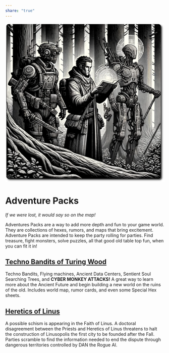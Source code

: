 ```yaml
---
share: "true"
---
```

![adventure-packs](../adventure-packs.png)
# Adventure Packs

*If we were lost, it would say so on the map!*

Adventures Packs are a way to add more depth and fun to your game world. They are collections of hexes, rumors, and maps that bring excitement. Adventure Packs are intended to keep the party rolling for parties. Find treasure, fight monsters, solve puzzles, all that good old table top fun, when you can fit it in!

## [Techno Bandits of Turing Wood](./Techno-Bandits-of-Turing-Wood/The-Techno-Bandits-of-Turing-Wood.html)

Techno Bandits, Flying machines, Ancient Data Centers, Sentient Soul Searching Trees, and **CYBER MONKEY ATTACKS!** A great way to learn more about the Ancient Future and begin building a new world on the ruins of the old. Includes world map, rumor cards, and even some Special Hex sheets.

## [Heretics of Linus](./Heretics-of-Linus/Heretics-of-Linus.html)

A possible schism is appearing in the Faith of Linus. A doctoral disagreement between the Priests and Heretics of Linus threatens to halt the construction of Linusopolis the first city to be founded after the Fall. Parties scramble to find the information needed to end the dispute through dangerous territories controlled by DAN the Rogue AI.